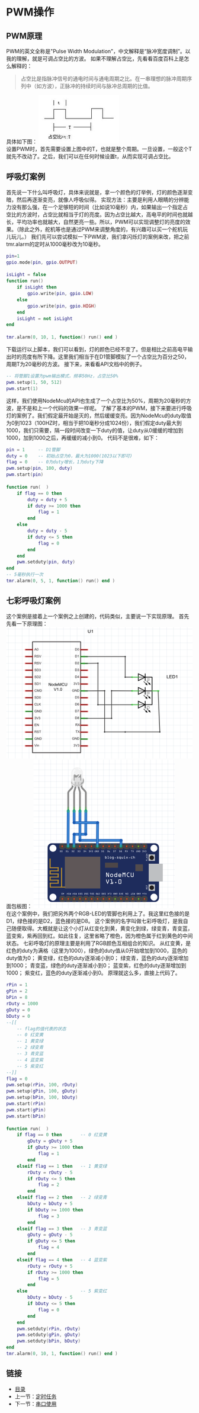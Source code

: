 # PWM操作
## PWM原理
PWM的英文全称是"Pulse Width Modulation"，中文解释是“脉冲宽度调制”。以我的理解，就是可调占空比的方波。
如果不理解占空比，先看看百度百科上是怎么解释的：

> 占空比是指脉冲信号的通电时间与通电周期之比。在一串理想的脉冲周期序列中（如方波），正脉冲的持续时间与脉冲总周期的比值。

具体如下图：
![](./imgs/1.5/1.5-1.jpg?raw=true)   
设置PWM时，首先需要设置上图中的T，也就是整个周期。一旦设置，一般这个T就先不改动了。之后，我们可以在任何时候设置t，从而实现可调占空比。
## 呼吸灯案例
首先说一下什么叫呼吸灯，具体来说就是，拿一个颜色的灯举例，灯的颜色逐渐变暗，然后再逐渐变亮，就像人呼吸似得。
实现方法：主要是利用人眼睛的分辨能力没有那么强，在一个足够短的时间（比如说10毫秒）内，如果输出一个指定占空比的方波时，占空比就相当于灯的亮度。因为占空比越大，高电平的时间也就越长，平均功率也就越大，自然更亮一些。所以，PWM可以实现调整灯的亮度的效果。（除此之外，舵机等也是通过PWM来调整角度的，有兴趣可以买一个舵机玩儿玩儿。）
我们先可以尝试模拟一下PWM波，我们拿闪烁灯的案例来改，把之前tmr.alarm的定时从1000毫秒改为10毫秒。
``` lua
pin=1
gpio.mode(pin, gpio.OUTPUT)

isLight = false
function run()
	if isLight then
		gpio.write(pin, gpio.LOW)
	else
		gpio.write(pin, gpio.HIGH)
	end
	isLight = not isLight
end

tmr.alarm(0, 10, 1, function() run() end )
```
下载运行以上脚本，我们可以看到，灯的颜色已经不变了。但是相比之前高电平输出时的亮度有所下降。这里我们相当于在D1管脚模拟了一个占空比为百分之50，周期T为20毫秒的方波。
接下来，来看看API文档中的例子。
``` lua
-- 将管脚1设置为pwm输出模式，频率50Hz，占空比50%
pwm.setup(1, 50, 512)
pwm.start(1)
```
这样，我们使用NodeMcu的API也生成了一个占空比为50%，周期为20毫秒的方波，是不是和上一个代码的效果一样呢。
了解了基本的PWM，接下来要进行呼吸灯的案例了。我们假定最开始是灭的，然后缓缓变亮。因为NodeMcu的duty取值为0到1023（100HZ时，相当于把10毫秒分成1024份），我们假定duty最大到1000，我们只需要，隔一段时间改变一下duty的值，让duty从0缓缓的增加到1000，加到1000之后，再缓缓的减小到0。
代码不是很难，如下：
``` lua
pin = 1 	-- D1管脚
duty = 0 	-- 初始占空为0，最大为1000(1023以下即可)
flag = 0	-- 0为duty增长，1为duty下降
pwm.setup(pin, 100, duty) 
pwm.start(pin)

function run(  )
	if flag == 0 then
		duty = duty + 5
		if duty >= 1000 then
			flag = 1
		end
	else
		duty = duty - 5
		if duty <= 5 then
			flag = 0
		end
	end
	pwm.setduty(pin, duty)
end
-- 5毫秒执行一次
tmr.alarm(0, 5, 1, function() run() end ) 
```
## 七彩呼吸灯案例
这个案例是接着上一个案例之上创建的，代码类似，主要说一下实现原理。
首先先看一下原理图：
![](./imgs/1.5/1.5-2.png?raw=true)   
面包板图：
![](./imgs/1.5/1.5-3.png?raw=true)   
在这个案例中，我们把另外两个RGB-LED的管脚也利用上了。我这里红色接的是D1，绿色接的是D2，蓝色接的是D8。
这个案例的名字叫做七彩呼吸灯，是我自己随便取得。大概就是让这个小灯从红变化到黄，黄变化到绿，绿变青，青变蓝，蓝变紫，紫再回到红。如此往复，这里省略了橙色，因为橙色属于红到黄色的中间状态。
七彩呼吸灯的原理主要是利用了RGB颜色互相组合的知识。
从红变黄，是红色的duty为满格（这里为1000），绿色的duty值从0开始增加到1000，蓝色的duty值为0；
黄变绿，红色的duty逐渐减小到0；
绿变青，蓝色的duty逐渐增加到1000；
青变蓝，绿色的duty逐渐减小到0；
蓝变紫，红色的duty逐渐增加到1000；
紫变红，蓝色的duty逐渐减小到0。
原理就这么多，直接上代码了。
``` lua
rPin = 1
gPin = 2
bPin = 8 	
rDuty = 1000
gDuty = 0
bDuty = 0 
--[[
	-- flag的值代表的状态
	-- 0 红变黄
	-- 1 黄变绿
	-- 2 绿变青
	-- 3 青变蓝
	-- 4 蓝变紫
	-- 5 紫变红
--]]
flag = 0	
pwm.setup(rPin, 100, rDuty) 
pwm.setup(gPin, 100, gDuty) 
pwm.setup(bPin, 100, bDuty) 
pwm.start(rPin)
pwm.start(gPin)
pwm.start(bPin)

function run(  )
	if flag == 0 then		-- 0 红变黄
		gDuty = gDuty + 5
		if gDuty >= 1000 then
			flag = 1
		end
	elseif flag == 1 then	-- 1 黄变绿
		rDuty = rDuty - 5
		if rDuty <= 5 then
			flag = 2
		end
	elseif flag == 2 then	-- 2 绿变青
		bDuty = bDuty + 5
		if bDuty >= 1000 then
			flag = 3
		end
	elseif flag == 3 then	-- 3 青变蓝
		gDuty = gDuty - 5
		if gDuty <= 5 then
			flag = 4
		end
	elseif flag == 4 then	-- 4 蓝变紫
		rDuty = rDuty + 5
		if rDuty >= 1000 then
			flag = 5
		end
	else 					-- 5 紫变红
		bDuty = bDuty - 5
		if bDuty <= 5 then
			flag = 0
		end
	end
	pwm.setduty(rPin, rDuty)
	pwm.setduty(gPin, gDuty)
	pwm.setduty(bPin, bDuty)
end
tmr.alarm(0, 10, 1, function() run() end ) 

```
## 链接

- [目录](directory.md)  
- 上一节：[定时任务](1.3.md)  
- 下一节：[串口使用](1.5.md)